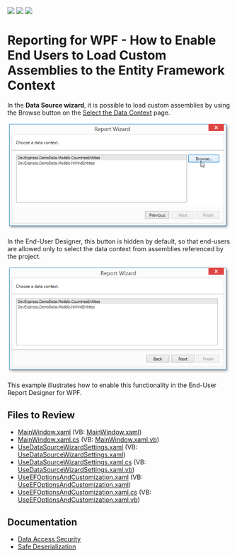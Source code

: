 <!-- default badges list -->
![](https://img.shields.io/endpoint?url=https://codecentral.devexpress.com/api/v1/VersionRange/128604500/23.2.3%2B)
[![](https://img.shields.io/badge/Open_in_DevExpress_Support_Center-FF7200?style=flat-square&logo=DevExpress&logoColor=white)](https://supportcenter.devexpress.com/ticket/details/T503673)
[![](https://img.shields.io/badge/📖_How_to_use_DevExpress_Examples-e9f6fc?style=flat-square)](https://docs.devexpress.com/GeneralInformation/403183)
<!-- default badges end -->

# Reporting for WPF - How to Enable End Users to Load Custom Assemblies to the Entity Framework Context

In the **Data Source wizard**, it is possible to load custom assemblies by using the Browse button on the [Select the Data Context](https://docs.devexpress.com/XtraReports/114856/desktop-reporting/wpf-reporting/end-user-report-designer-for-wpf/gui/data-source-wizard/connect-to-an-entity-framework-data-source/select-the-data-context) page.

![Choose the Data Context Page](images/report-wizard.png)

In the End-User Designer, this button is hidden by default, so that end-users are allowed only to select the data context from assemblies referenced by the project.

![Choose the Data Context Page with the Browse Button](images/choose-data-context.png)

This example illustrates how to enable this functionality in the End-User Report Designer for WPF.

## Files to Review

* [MainWindow.xaml](./CS/MainWindow.xaml) (VB: [MainWindow.xaml](./VB/MainWindow.xaml))
* [MainWindow.xaml.cs](./CS/MainWindow.xaml.cs) (VB: [MainWindow.xaml.vb](./VB/MainWindow.xaml.vb))
* [UseDataSourceWizardSettings.xaml](./CS/UseDataSourceWizardSettings.xaml) (VB: [UseDataSourceWizardSettings.xaml](./VB/UseDataSourceWizardSettings.xaml))
* [UseDataSourceWizardSettings.xaml.cs](./CS/UseDataSourceWizardSettings.xaml.cs) (VB: [UseDataSourceWizardSettings.xaml.vb](./VB/UseDataSourceWizardSettings.xaml.vb))
* [UseEFOptionsAndCustomization.xaml](./CS/UseEFOptionsAndCustomization.xaml) (VB: [UseEFOptionsAndCustomization.xaml](./VB/UseEFOptionsAndCustomization.xaml))
* [UseEFOptionsAndCustomization.xaml.cs](./CS/UseEFOptionsAndCustomization.xaml.cs) (VB: [UseEFOptionsAndCustomization.xaml.vb](./VB/UseEFOptionsAndCustomization.xaml.vb))

## Documentation

* [Data Access Security](https://docs.devexpress.com/XtraReports/117318/desktop-reporting/common-features/security/wpf-reporting-application-security/data-access-security)
* [Safe Deserialization](https://docs.devexpress.com/GeneralInformation/404441/security/safe-deserialization)
